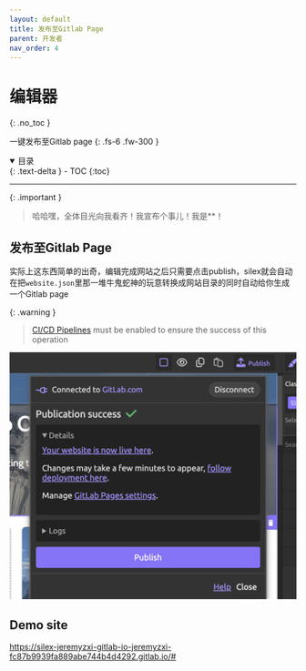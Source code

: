 ```yaml
---
layout: default
title: 发布至Gitlab Page
parent: 开发者
nav_order: 4
---
```

# 编辑器
{: .no_toc }

一键发布至Gitlab page
{: .fs-6 .fw-300 }


<details open markdown="block">
  <summary>
    目录
  </summary>
  {: .text-delta }
- TOC
{:toc}
</details>

---

{: .important }
> 哈哈嘿，全体目光向我看齐！我宣布个事儿！我是**！


## 发布至Gitlab Page

实际上这东西简单的出奇，编辑完成网站之后只需要点击publish，silex就会自动在把`website.json`里那一堆牛鬼蛇神的玩意转换成网站目录的同时自动给你生成一个Gitlab page

{: .warning }
> [CI/CD Pipelines](https://docs.gitlab.com/ee/ci/pipelines/) must be enabled to ensure the success of this operation

![GitlabPage](/assets/images/publish2gitlabpage.png)



## Demo site

https://silex-jeremyzxi-gitlab-io-jeremyzxi-fc87b9939fa889abe744b4d4292.gitlab.io/#